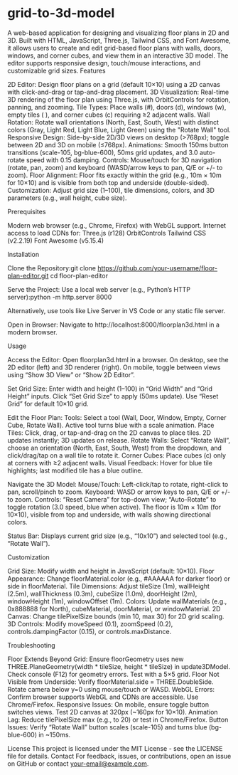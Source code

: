 # grid-to-3d-model
A web-based application for designing and visualizing floor plans in 2D and 3D. Built with HTML, JavaScript, Three.js, Tailwind CSS, and Font Awesome, it allows users to create and edit grid-based floor plans with walls, doors, windows, and corner cubes, and view them in an interactive 3D model. The editor supports responsive design, touch/mouse interactions, and customizable grid sizes.
Features

2D Editor: Design floor plans on a grid (default 10×10) using a 2D canvas with click-and-drag or tap-and-drag placement.
3D Visualization: Real-time 3D rendering of the floor plan using Three.js, with OrbitControls for rotation, panning, and zooming.
Tile Types: Place walls (#), doors (d), windows (w), empty tiles ( ), and corner cubes (c) requiring ≥2 adjacent walls.
Wall Rotation: Rotate wall orientations (North, East, South, West) with distinct colors (Gray, Light Red, Light Blue, Light Green) using the "Rotate Wall" tool.
Responsive Design: Side-by-side 2D/3D views on desktop (>768px); toggle between 2D and 3D on mobile (≤768px).
Animations: Smooth 150ms button transitions (scale-105, bg-blue-600), 50ms grid updates, and 3.0 auto-rotate speed with 0.15 damping.
Controls: Mouse/touch for 3D navigation (rotate, pan, zoom) and keyboard (WASD/arrow keys to pan, Q/E or +/- to zoom).
Floor Alignment: Floor fits exactly within the grid (e.g., 10m × 10m for 10×10) and is visible from both top and underside (double-sided).
Customization: Adjust grid size (1–100), tile dimensions, colors, and 3D parameters (e.g., wall height, cube size).

Prerequisites

Modern web browser (e.g., Chrome, Firefox) with WebGL support.
Internet access to load CDNs for:
Three.js (r128)
OrbitControls
Tailwind CSS (v2.2.19)
Font Awesome (v5.15.4)



Installation

Clone the Repository:git clone https://github.com/your-username/floor-plan-editor.git
cd floor-plan-editor


Serve the Project:
Use a local web server (e.g., Python’s HTTP server):python -m http.server 8000


Alternatively, use tools like Live Server in VS Code or any static file server.


Open in Browser:
Navigate to http://localhost:8000/floorplan3d.html in a modern browser.



Usage

Access the Editor:
Open floorplan3d.html in a browser. On desktop, see the 2D editor (left) and 3D renderer (right). On mobile, toggle between views using “Show 3D View” or “Show 2D Editor”.


Set Grid Size:
Enter width and height (1–100) in “Grid Width” and “Grid Height” inputs.
Click “Set Grid Size” to apply (50ms update). Use “Reset Grid” for default 10×10 grid.


Edit the Floor Plan:
Tools: Select a tool (Wall, Door, Window, Empty, Corner Cube, Rotate Wall). Active tool turns blue with a scale animation.
Place Tiles: Click, drag, or tap-and-drag on the 2D canvas to place tiles. 2D updates instantly; 3D updates on release.
Rotate Walls: Select “Rotate Wall”, choose an orientation (North, East, South, West) from the dropdown, and click/drag/tap on a wall tile to rotate it.
Corner Cubes: Place cubes (c) only at corners with ≥2 adjacent walls.
Visual Feedback: Hover for blue tile highlights; last modified tile has a blue outline.


Navigate the 3D Model:
Mouse/Touch: Left-click/tap to rotate, right-click to pan, scroll/pinch to zoom.
Keyboard: WASD or arrow keys to pan, Q/E or +/- to zoom.
Controls: “Reset Camera” for top-down view; “Auto-Rotate” to toggle rotation (3.0 speed, blue when active).
The floor is 10m × 10m (for 10×10), visible from top and underside, with walls showing directional colors.


Status Bar: Displays current grid size (e.g., “10x10”) and selected tool (e.g., “Rotate Wall”).

Customization

Grid Size: Modify width and height in JavaScript (default: 10×10).
Floor Appearance: Change floorMaterial.color (e.g., #AAAAAA for darker floor) or side in floorMaterial.
Tile Dimensions: Adjust tileSize (1m), wallHeight (2.5m), wallThickness (0.3m), cubeSize (1.0m), doorHeight (2m), windowHeight (1m), windowOffset (1m).
Colors: Update wallMaterials (e.g., 0x888888 for North), cubeMaterial, doorMaterial, or windowMaterial.
2D Canvas: Change tilePixelSize bounds (min 10, max 30) for 2D grid scaling.
3D Controls: Modify moveSpeed (0.1), zoomSpeed (0.2), controls.dampingFactor (0.15), or controls.maxDistance.

Troubleshooting

Floor Extends Beyond Grid: Ensure floorGeometry uses new THREE.PlaneGeometry(width * tileSize, height * tileSize) in update3DModel. Check console (F12) for geometry errors. Test with a 5×5 grid.
Floor Not Visible from Underside: Verify floorMaterial.side = THREE.DoubleSide. Rotate camera below y=0 using mouse/touch or WASD.
WebGL Errors: Confirm browser supports WebGL and CDNs are accessible. Use Chrome/Firefox.
Responsive Issues: On mobile, ensure toggle button switches views. Test 2D canvas at 320px (~160px for 10×10).
Animation Lag: Reduce tilePixelSize max (e.g., to 20) or test in Chrome/Firefox.
Button Issues: Verify “Rotate Wall” button scales (scale-105) and turns blue (bg-blue-600) in ~150ms.

License
This project is licensed under the MIT License - see the LICENSE file for details.
Contact
For feedback, issues, or contributions, open an issue on GitHub or contact your-email@example.com.
